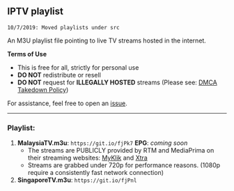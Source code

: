 ## IPTV playlist
`10/7/2019: Moved playlists under src`

An M3U playlist file pointing to live TV streams hosted in the internet.

**Terms of Use**
- This is free for all, strictly for personal use
- **DO NOT** redistribute or resell
- **DO NOT** request for **ILLEGALLY HOSTED** streams (Please see: [DMCA Takedown Policy](https://help.github.com/en/articles/dmca-takedown-policy))

For assistance, feel free to open an [issue](https://github.com/akmalharith/IPTV/issues).
___
### Playlist:
1. **MalaysiaTV.m3u**: `https://git.io/fjPk7` 
**EPG**: *coming soon*
    - The streams are PUBLICLY provided by RTM and MediaPrima on their streaming websites: [MyKlik](https://myklik.rtm.gov.my/) and [Xtra](https://www.xtra.com.my/ms/livetv)
    - Streams are grabbed under 720p for performance reasons. (1080p require a consistently fast network connection)
2. **SingaporeTV.m3u**: `https://git.io/fjPnl`
